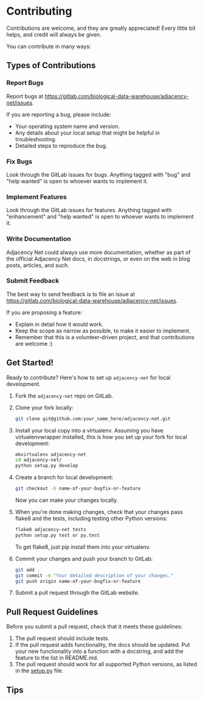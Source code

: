 # Contributing

Contributions are welcome, and they are greatly appreciated! Every
little bit helps, and credit will always be given.

You can contribute in many ways:

## Types of Contributions

### Report Bugs

Report bugs at https://gitlab.com/biological-data-warehouse/adjacency-net/issues.

If you are reporting a bug, please include:

* Your operating system name and version.
* Any details about your local setup that might be helpful in troubleshooting.
* Detailed steps to reproduce the bug.

### Fix Bugs

Look through the GitLab issues for bugs. Anything tagged with "bug"
and "help wanted" is open to whoever wants to implement it.

### Implement Features

Look through the GitLab issues for features. Anything tagged with "enhancement"
and "help wanted" is open to whoever wants to implement it.

### Write Documentation

Adjacency Net could always use more documentation, whether as part of the
official Adjacency Net docs, in docstrings, or even on the web in blog posts,
articles, and such.

### Submit Feedback

The best way to send feedback is to file an issue at https://gitlab.com/biological-data-warehouse/adjacency-net/issues.

If you are proposing a feature:

* Explain in detail how it would work.
* Keep the scope as narrow as possible, to make it easier to implement.
* Remember that this is a volunteer-driven project, and that contributions
  are welcome :)

## Get Started!

Ready to contribute? Here's how to set up `adjacency-net` for local development.

1. Fork the `adjacency-net` repo on GitLab.
1. Clone your fork locally:

    ```bash
    git clone git@github.com:your_name_here/adjacency-net.git
    ```

1. Install your local copy into a virtualenv. Assuming you have virtualenvwrapper installed, this is how you set up your fork for local development:

    ```bash
    mkvirtualenv adjacency-net
    cd adjacency-net/
    python setup.py develop
    ```

1. Create a branch for local development:

    ```bash
    git checkout -b name-of-your-bugfix-or-feature
    ```

    Now you can make your changes locally.

1. When you're done making changes, check that your changes pass flake8 and the tests, including testing other Python versions:

    ```bash
    flake8 adjacency-net tests
    python setup.py test or py.test
    ```

    To get flake8, just pip install them into your virtualenv.

1. Commit your changes and push your branch to GitLab:

    ```bash
    git add .
    git commit -m "Your detailed description of your changes."
    git push origin name-of-your-bugfix-or-feature
    ```

1. Submit a pull request through the GitLab website.

## Pull Request Guidelines

Before you submit a pull request, check that it meets these guidelines:

1. The pull request should include tests.
1. If the pull request adds functionality, the docs should be updated. Put
   your new functionality into a function with a docstring, and add the
   feature to the list in README.md.
1. The pull request should work for all supported Python versions, as listed
   in the [setup.py](setup.py) file.

## Tips

